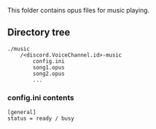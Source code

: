 This folder contains opus files for music playing.
## Directory tree
```
./music
    /<discord.VoiceChannel.id>-music
        config.ini
        song1.opus
        song2.opus
        ...
```
### config.ini contents
```
[general]
status = ready / busy
```
